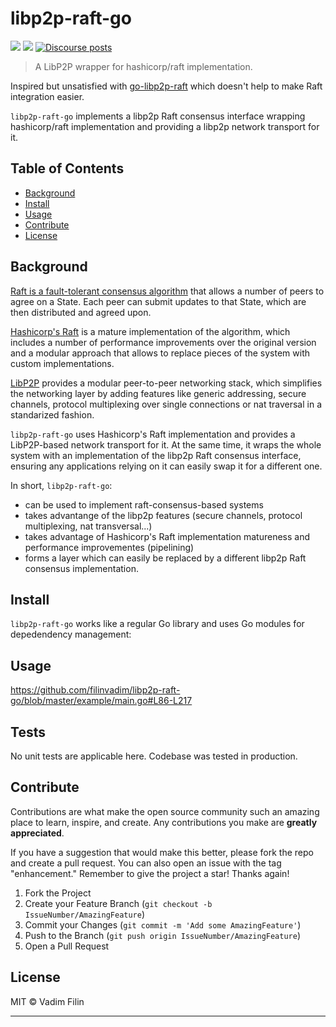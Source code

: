 # libp2p-raft-go

[![](https://img.shields.io/badge/project-libp2p-yellow.svg?style=flat-square)](https://libp2p.io)
[![](https://img.shields.io/badge/freenode-%23libp2p-yellow.svg?style=flat-square)](http://webchat.freenode.net/?channels=%23libp2p)
[![Discourse posts](https://img.shields.io/discourse/https/discuss.libp2p.io/posts.svg)](https://discuss.libp2p.io)

> A LibP2P wrapper for hashicorp/raft implementation.

Inspired but unsatisfied with [go-libp2p-raft](https://github.com/libp2p/go-libp2p-raft) which doesn't help to make
Raft integration easier.

`libp2p-raft-go` implements a  libp2p Raft consensus interface wrapping hashicorp/raft implementation and 
providing a libp2p network transport for it.

## Table of Contents

- [Background](#background)
- [Install](#install)
- [Usage](#usage)
- [Contribute](#contribute)
- [License](#license)

## Background

[Raft is a fault-tolerant consensus algorithm](https://raft.github.io/) that allows a number of peers
to agree on a State. Each peer can submit updates to that State, which are then distributed and 
agreed upon.

[Hashicorp's Raft](https://github.com/hashicorp/raft) is a mature implementation of the algorithm,
which includes a number of performance improvements over the original version and a modular approach
that allows to replace pieces of the system with custom implementations.

[LibP2P](https://github.com/libp2p) provides a modular peer-to-peer networking stack, which simplifies
the networking layer by adding features like generic addressing, secure channels, protocol 
multiplexing over single connections or nat traversal in a standarized fashion.

`libp2p-raft-go` uses Hashicorp's Raft implementation and provides a LibP2P-based network transport
for it. At the same time, it wraps the whole system with an implementation of the libp2p Raft consensus
interface, ensuring any applications relying on it can easily swap it for a different one.

In short, `libp2p-raft-go`:

* can be used to implement raft-consensus-based systems
* takes advantange of the libp2p features (secure channels, protocol multiplexing, nat transversal...)
* takes advantage of Hashicorp's Raft implementation matureness and performance improvementes (pipelining)
* forms a layer which can easily be replaced by a different libp2p Raft consensus implementation.


## Install

`libp2p-raft-go` works like a regular Go library and uses Go modules for depedendency management:

## Usage

https://github.com/filinvadim/libp2p-raft-go/blob/master/example/main.go#L86-L217

## Tests

No unit tests are applicable here. Codebase was tested in production.

## Contribute

Contributions are what make the open source community such an amazing place to learn, inspire, and create.
Any contributions you make are **greatly appreciated**.

If you have a suggestion that would make this better, please fork the repo and create a pull request.
You can also open an issue with the tag "enhancement."
Remember to give the project a star! Thanks again!

1. Fork the Project
2. Create your Feature Branch (`git checkout -b IssueNumber/AmazingFeature`)
3. Commit your Changes (`git commit -m 'Add some AmazingFeature'`)
4. Push to the Branch (`git push origin IssueNumber/AmazingFeature`)
5. Open a Pull Request

## License

MIT © Vadim Filin

---
